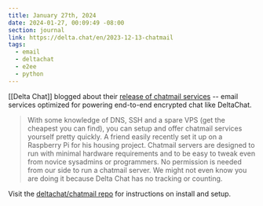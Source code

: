 ```yaml
---
title: January 27th, 2024
date: 2024-01-27, 00:09:49 -08:00
section: journal
link: https://delta.chat/en/2023-12-13-chatmail
tags:
  - email
  - deltachat
  - e2ee
  - python
---
```

[[Delta Chat]] blogged about their [release of chatmail services](https://delta.chat/en/2023-12-13-chatmail) -- email services optimized for powering end-to-end encrypted chat like DeltaChat.

> With some knowledge of DNS, SSH and a spare VPS (get the cheapest you can find), you can setup and offer chatmail services yourself pretty quickly. A friend easily recently set it up on a Raspberry Pi for his housing project. Chatmail servers are designed to run with minimal hardware requirements and to be easy to tweak even from novice sysadmins or programmers. No permission is needed from our side to run a chatmail server. We might not even know you are doing it because Delta Chat has no tracking or counting.

Visit the [deltachat/chatmail repo](https://github.com/deltachat/chatmail) for instructions on install and setup.